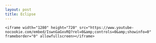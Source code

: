 ```yaml
---
layout: post
title: Eclipse
---
```


<div class="c-constrain mb2">

    <iframe width="1280" height="720" src="https://www.youtube-nocookie.com/embed/IswnGaGxvRQ?rel=0&amp;controls=0&amp;showinfo=0" frameborder="0" allowfullscreen></iframe>

</div>
